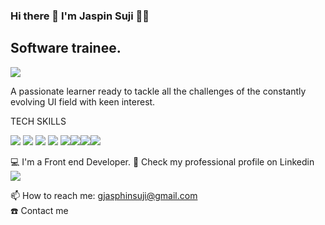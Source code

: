 ### Hi there 👋 I'm Jaspin Suji 👨‍💻

## Software trainee.

<img src="(https://www.cmarix.com/blog/wp-content/uploads/2022/10/Why-Use-ReactJS-For-Developing-Websites-And-Mobile-Apps.png)"/>


A passionate learner ready to tackle all the challenges of the constantly evolving UI field with keen interest.

TECH SKILLS

<img src="https://img.shields.io/badge/React-20232A?style=for-the-badge&logo=react&logoColor=61DAFB"/>&nbsp;<img src="https://img.shields.io/badge/.NET-512BD4?style=for-the-badge&logo=dotnet&logoColor=white"/> <img src="https://img.shields.io/badge/HTML5-E34F26?style=for-the-badge&logo=html5&logoColor=white" />  <img src="https://img.shields.io/badge/VSCode-0078D4?style=for-the-badge&logo=visual%20studio%20code&logoColor=white" />  <img src="https://img.shields.io/badge/CSS3-1572B6?style=for-the-badge&logo=css3&logoColor=white" /><img src="https://img.shields.io/badge/MySQL-005C84?style=for-the-badge&logo=mysql&logoColor=white" /><img src="https://img.shields.io/badge/storybook-FF4785?style=for-the-badge&logo=storybook&logoColor=white" /><img src="https://img.shields.io/badge/Visual_Studio-5C2D91?style=for-the-badge&logo=visual%20studio&logoColor=white" />

💻 I'm a Front end Developer.
💼 Check my professional profile on Linkedin <a href=""> <img src="https://img.shields.io/badge/LinkedIn-0077B5?style=for-the-badge&logo=linkedin&logoColor=white"/></a>



📫 How to reach me: gjasphinsuji@gmail.com <br/>
☎️ Contact me

